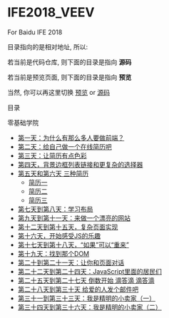 # IFE2018_VEEV
For Baidu IFE 2018

目录指向的是相对地址, 所以:

若当前是代码仓库, 则下面的目录是指向 **源码**

若当前是预览页面, 则下面的目录是指向 **预览**

当然, 你可以再这里切换 [预览](https://veev520.github.io/IFE2018_VEEV/) or [源码](https://github.com/veev520/IFE2018_VEEV)


目录

零基础学院
+ [第一天：为什么有那么多人要做前端？](zero/day_01/Note01.md)
+ [第二天：给自己做一个在线简历吧](zero/day_02/index.html)
+ [第三天：让简历有点色彩](zero/day_03/index.html)
+ [第四天，背景边框列表链接和更复杂的选择器](zero/day_04/index.html)
+ [第五天和第六天 三种简历](zero/day_05_06/README.md)
    + [简历一](zero/day_05_06/01/index.html)
    + [简历二](zero/day_05_06/02/index.html)
    + [简历三](zero/day_05_06/03/index.html)
+ [第七天到第八天：学习布局](zero/day_07_08/index.html)
+ [第九天到第十一天：来做一个漂亮的网站](zero/day_09_11/index.html)
+ [第十二天到第十五天，复杂页面实现](zero/day_12_15/index.html)
+ [第十六天，开始感受JS的乐趣](zero/day_16/index.html)
+ [第十七天到第十八天，“如果”可以“重来”](zero/day_17_18/index.html)
+ [第十九天：找到那个DOM](zero/day_19/index.html)
+ [第二十到第二十一天：让你和页面对话](zero/day_20_21/index.html)
+ [第二十二天到第二十四天：JavaScript里面的居民们](zero/day_22_24/index.html)
+ [第二十五天到第二十七天 倒数开始 滴答滴 滴答滴](zero/day_25_27/index.html)
+ [第二十八天到第三十天 给爱的人发个邮件吧](zero/day_28_30/index.html)
+ [第三十一到第三十三天：我是精明的小卖家（一）](zero/day_31_33/index.html)
+ [第三十四天到第三十六天：我是精明的小卖家（二）](zero/day_34_36/index.html)
